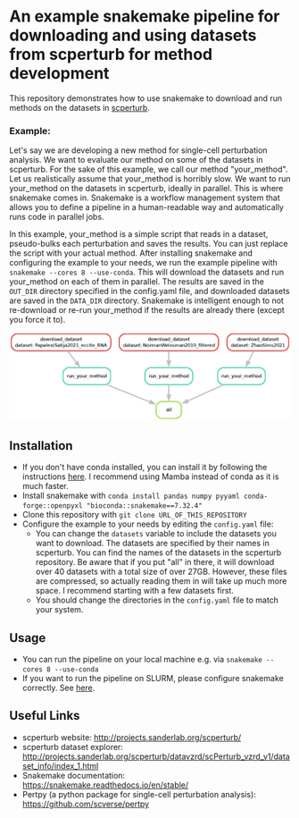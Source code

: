 # An example snakemake pipeline for downloading and using datasets from scperturb for method development
This repository demonstrates how to use snakemake to download and run methods on the datasets
in [scperturb](https://www.sanderlab.org/scPerturb/datavzrd/scPerturb_vzrd_v2/dataset_info/index_1.html).

### Example:
Let's say we are developing a new method for single-cell perturbation analysis. We
want to evaluate our method on some of the datasets in scperturb. For the sake of this example,
we call our method "your_method". Let us realistically assume that your_method is
horribly slow. We want to run your_method on the datasets in scperturb, ideally in parallel.
This is where snakemake comes in. Snakemake is a workflow management system that allows you to
define a pipeline in a human-readable way and automatically runs code in parallel jobs.

In this example, your_method is a simple script that reads in a dataset, pseudo-bulks each perturbation
and saves the results. You can just replace the script with your actual method.
After installing snakemake and configuring the example to your needs, we run the example
pipeline with `snakemake --cores 8 --use-conda`. This will download the datasets and run your_method
on each of them in parallel. The results are saved in the `OUT_DIR` directory specified in the config.yaml file, and downloaded datasets are saved in the `DATA_DIR` directory. Snakemake is
intelligent enough to not re-download or re-run your_method if the results are already there (except you force it to).

![DAG of the example snakemake workflow](images/snake_dag.png "DAG of the example snakemake workflow")


## Installation
- If you don't have conda installed, you can install it by following the instructions [here](https://docs.conda.io/projects/conda/en/latest/user-guide/install/index.html). I recommend using Mamba instead of conda as it is much faster.
- Install snakemake with `conda install pandas numpy pyyaml conda-forge::openpyxl "bioconda::snakemake==7.32.4"`
- Clone this repository with `git clone URL_OF_THIS_REPOSITORY`
- Configure the example to your needs by editing the `config.yaml` file:
    - You can change the `datasets` variable to include the datasets you want to download. The datasets are specified by their names in scperturb. You can find the names of the datasets in the scperturb repository.
    Be aware that if you put "all" in there, it will download over 40 datasets with a total size of over 27GB.
    However, these files are compressed, so actually reading them in will take up much more space. I recommend starting with a few datasets first.
    - You should change the directories in the `config.yaml` file to match your system.

## Usage
- You can run the pipeline on your local machine e.g. via `snakemake --cores 8 --use-conda`
- If you want to run the pipeline on SLURM, please configure snakemake correctly. See [here](https://github.com/Snakemake-Profiles/slurm#quickstart).

## Useful Links
- scperturb website: http://projects.sanderlab.org/scperturb/
- scperturb dataset explorer: http://projects.sanderlab.org/scperturb/datavzrd/scPerturb_vzrd_v1/dataset_info/index_1.html
- Snakemake documentation: https://snakemake.readthedocs.io/en/stable/
- Pertpy (a python package for single-cell perturbation analysis): https://github.com/scverse/pertpy
